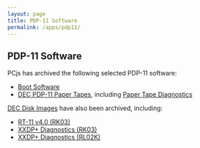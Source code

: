 ```yaml
---
layout: page
title: PDP-11 Software
permalink: /apps/pdp11/
---
```


PDP-11 Software
---------------

PCjs has archived the following selected PDP-11 software:

- [Boot Software](boot/)
- [DEC PDP-11 Paper Tapes](tapes/), including [Paper Tape Diagnostics](tapes/diags/)

[DEC Disk Images](/disks/dec/) have also been archived, including:

- [RT-11 v4.0 (RK03)](/disks/dec/rk03/rt11v4/)
- [XXDP+ Diagnostics (RK03)](/disks/dec/rk03/xxdp/)
- [XXDP+ Diagnostics (RL02K)](/disks/dec/rl02k/xxdp/)
